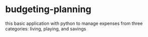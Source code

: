 # budgeting-planning
this basic application with python to manage expenses from three categories: living, playing, and savings
